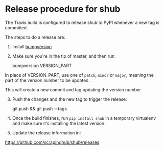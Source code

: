 # Release procedure for shub

The Travis build is configured to release shub to PyPI whenever
a new tag is committed.

The steps to do a release are:

1) Install [bumpversion](https://pypi.python.org/pypi/bumpversion)

2) Make sure you're in the tip of master, and then run:

    bumpversion VERSION_PART
    
In place of VERSION_PART, use one of `patch`, `minor` or `major`, meaning the
part of the version number to be updated.

This will create a new commit and tag updating the version number.

3) Push the changes and the new tag to trigger the release:

    git push && git push --tags

4) Once the build finishes, run `pip install shub` in a temporary virtualenv
and make sure it's installing the latest version.

5) Update the release information in:

https://github.com/scrapinghub/shub/releases
